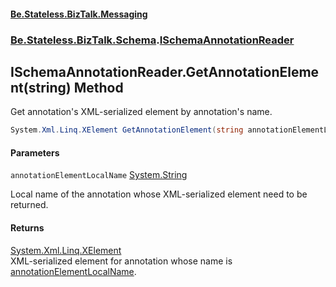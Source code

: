 #### [Be.Stateless.BizTalk.Messaging](README.md 'README')
### [Be.Stateless.BizTalk.Schema](Be.Stateless.BizTalk.Schema.md 'Be.Stateless.BizTalk.Schema').[ISchemaAnnotationReader](ISchemaAnnotationReader.md 'Be.Stateless.BizTalk.Schema.ISchemaAnnotationReader')

## ISchemaAnnotationReader.GetAnnotationElement(string) Method

Get annotation's XML-serialized element by annotation's name.

```csharp
System.Xml.Linq.XElement GetAnnotationElement(string annotationElementLocalName);
```
#### Parameters

<a name='Be.Stateless.BizTalk.Schema.ISchemaAnnotationReader.GetAnnotationElement(string).annotationElementLocalName'></a>

`annotationElementLocalName` [System.String](https://docs.microsoft.com/en-us/dotnet/api/System.String 'System.String')

Local name of the annotation whose XML-serialized element need to be returned.

#### Returns
[System.Xml.Linq.XElement](https://docs.microsoft.com/en-us/dotnet/api/System.Xml.Linq.XElement 'System.Xml.Linq.XElement')  
XML-serialized element for annotation whose name is [annotationElementLocalName](ISchemaAnnotationReader.GetAnnotationElement(string).md#Be.Stateless.BizTalk.Schema.ISchemaAnnotationReader.GetAnnotationElement(string).annotationElementLocalName 'Be.Stateless.BizTalk.Schema.ISchemaAnnotationReader.GetAnnotationElement(string).annotationElementLocalName').